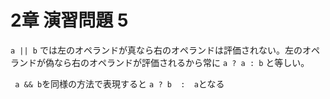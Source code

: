 # 2章 演習問題 5

```a || b``` では左のオペランドが真なら右のオペランドは評価されない。左のオペランドが偽なら右のオペランドが評価されるから常に ```a ? a : b``` と等しい。

``` a && b```を同様の方法で表現すると
```a ? b  :  a```となる

